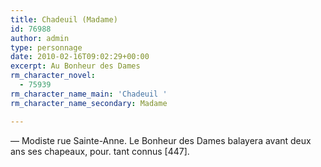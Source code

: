 ```yaml
---
title: Chadeuil (Madame)
id: 76988
author: admin
type: personnage
date: 2010-02-16T09:02:29+00:00
excerpt: Au Bonheur des Dames
rm_character_novel:
  - 75939
rm_character_name_main: 'Chadeuil '
rm_character_name_secondary: Madame

---
```

— Modiste rue Sainte-Anne. Le Bonheur des Dames balayera avant deux ans ses chapeaux, pour. tant connus [447]. 